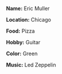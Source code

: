 **Name:** Eric Muller

**Location:** Chicago

**Food:** Pizza

**Hobby:** Guitar

**Color:** Green

**Music:** Led Zeppelin
